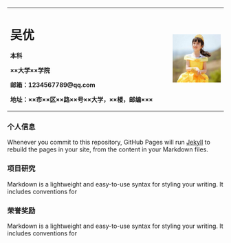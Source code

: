 
<table border="0">
  <tr>
    <td width="75%">
      <h1>吴优</h1>
      <p><b>本科</b></p>
      <p><b>××大学××学院</b></p>
      <p><b>邮箱：1234567789@qq.com</b></p>
      <p><b>地址：××市××区××路××号××大学，××楼，邮编×××</b></p>
    </td>
    <td width="25%">
      <img src="/zhengjianzhao.jpeg" width="100%">      
    </td>
  </tr>
</table>



### 个人信息

Whenever you commit to this repository, GitHub Pages will run [Jekyll](https://jekyllrb.com/) to rebuild the pages in your site, from the content in your Markdown files.

### 项目研究

Markdown is a lightweight and easy-to-use syntax for styling your writing. It includes conventions for

### 荣誉奖励

Markdown is a lightweight and easy-to-use syntax for styling your writing. It includes conventions for

